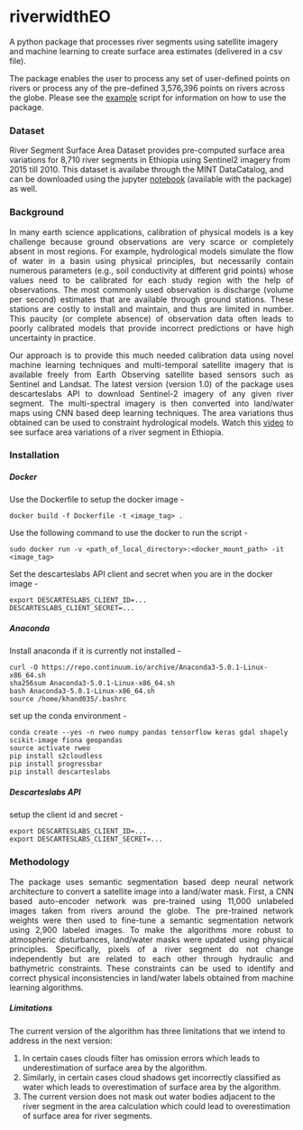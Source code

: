 # riverwidthEO
A python package that processes river segments using satellite imagery and machine learning to create surface area estimates (delivered in a csv file).

The package enables the user to process any set of user-defined points on rivers or process any of the pre-defined 3,576,396 points on rivers across the globe. Please see the [example](https://github.com/mintproject/riverwidthEO/blob/master/example.py) script for information on how to use the package.

### Dataset
River Segment Surface Area Dataset provides pre-computed surface area variations for 8,710 river segments in Ethiopia using Sentinel2 imagery from 2015 till 2010. This dataset is availabe through the MINT DataCatalog, and can be downloaded using the jupyter [notebook](https://github.com/mintproject/riverwidthEO/blob/master/MINT_DataCatalog_riverwidthEO.ipynb) (available with the package) as well.

### Background
<div style="text-align: justify">In many earth science applications, calibration of physical models is a key challenge because ground observations are very scarce or completely absent in most regions. For example, hydrological models simulate the flow of water in a basin using physical principles, but necessarily contain numerous parameters (e.g., soil conductivity at different grid points) whose values need to be calibrated for each study region with the help of observations. The most commonly used observation is discharge (volume per second) estimates that are available through ground stations. These stations are costly to install and maintain, and thus are limited in number.  This paucity (or complete absence) of observation data often leads to poorly calibrated models that provide incorrect predictions or have high uncertainty in practice.

Our approach is to provide this much needed calibration data using novel machine learning techniques and multi-temporal satellite imagery that is available freely from Earth Observing satellite based sensors such as Sentinel and Landsat. The latest version (version 1.0) of the package uses descarteslabs API to download Sentinel-2 imagery of any given river segment. The multi-spectral imagery is then converted into land/water maps using CNN based deep learning techniques. The area variations thus obtained can be used to constraint hydrological models. Watch this [<ins>video</ins>](http://umnlcc.cs.umn.edu/tmp/data-1050883510-7366.mp4) to see surface area variations of a river segment in Ethiopia.</div>




### Installation

##### Docker
Use the Dockerfile to setup the docker image -
```
docker build -f Dockerfile -t <image_tag> .
```
Use the following command to use the docker to run the script -
```
sudo docker run -v <path_of_local_directory>:<docker_mount_path> -it <image_tag>
```
Set the descarteslabs API client and secret when you are in the docker image -
```
export DESCARTESLABS_CLIENT_ID=...
DESCARTESLABS_CLIENT_SECRET=...
```

##### Anaconda
Install anaconda if it is currently not installed -
```
curl -O https://repo.continuum.io/archive/Anaconda3-5.0.1-Linux-x86_64.sh
sha256sum Anaconda3-5.0.1-Linux-x86_64.sh
bash Anaconda3-5.0.1-Linux-x86_64.sh
source /home/khand035/.bashrc
```
set up the conda environment -
```
conda create --yes -n rweo numpy pandas tensorflow keras gdal shapely scikit-image fiona geopandas
source activate rweo
pip install s2cloudless
pip install progressbar
pip install descarteslabs
```

##### Descarteslabs API
setup the client id and secret -

```
export DESCARTESLABS_CLIENT_ID=...
export DESCARTESLABS_CLIENT_SECRET=...
```

### Methodology
<div style="text-align: justify">The package uses semantic segmentation based deep neural network architecture to convert a satellite image into a land/water mask. First, a CNN based auto-encoder network was pre-trained using 11,000 unlabeled images taken from rivers around the globe. The pre-trained network weights were then used to fine-tune a semantic segmentation network using 2,900 labeled images. To make the algorithms more robust to atmospheric disturbances, land/water masks were updated using physical principles. Specifically, pixels of a river segment do not change independently but are related to each other through hydraulic and bathymetric constraints. These constraints can be used to identify and correct physical inconsistencies in land/water labels obtained from machine learning algorithms. </div>

##### Limitations
The current version of the algorithm has three limitations that we intend to address in the next version:
1. In certain cases clouds filter has omission errors which leads to underestimation of surface area by the algorithm.
2. Similarly, in certain cases cloud shadows get incorrectly classified as water which leads to overestimation of surface area by the algorithm.
3. The current version does not mask out water bodies adjacent to the river segment in the area calculation which could lead to overestimation of surface area for river segments.
